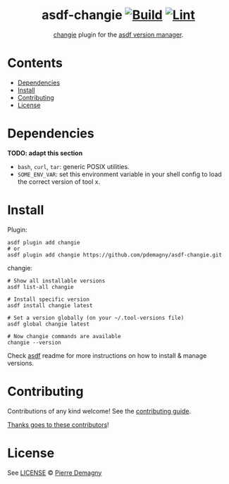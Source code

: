 <div align="center">

# asdf-changie [![Build](https://github.com/pdemagny/asdf-changie/actions/workflows/build.yml/badge.svg)](https://github.com/pdemagny/asdf-changie/actions/workflows/build.yml) [![Lint](https://github.com/pdemagny/asdf-changie/actions/workflows/lint.yml/badge.svg)](https://github.com/pdemagny/asdf-changie/actions/workflows/lint.yml)

[changie](https://changie.dev/guide/) plugin for the [asdf version manager](https://asdf-vm.com).

</div>

# Contents

- [Dependencies](#dependencies)
- [Install](#install)
- [Contributing](#contributing)
- [License](#license)

# Dependencies

**TODO: adapt this section**

- `bash`, `curl`, `tar`: generic POSIX utilities.
- `SOME_ENV_VAR`: set this environment variable in your shell config to load the correct version of tool x.

# Install

Plugin:

```shell
asdf plugin add changie
# or
asdf plugin add changie https://github.com/pdemagny/asdf-changie.git
```

changie:

```shell
# Show all installable versions
asdf list-all changie

# Install specific version
asdf install changie latest

# Set a version globally (on your ~/.tool-versions file)
asdf global changie latest

# Now changie commands are available
changie --version
```

Check [asdf](https://github.com/asdf-vm/asdf) readme for more instructions on how to
install & manage versions.

# Contributing

Contributions of any kind welcome! See the [contributing guide](contributing.md).

[Thanks goes to these contributors](https://github.com/pdemagny/asdf-changie/graphs/contributors)!

# License

See [LICENSE](LICENSE) © [Pierre Demagny](https://github.com/pdemagny/)
